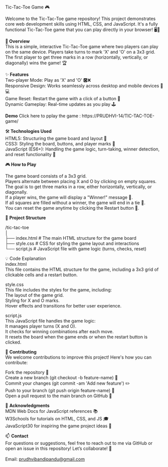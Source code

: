 Tic-Tac-Toe Game 🎮

Welcome to the Tic-Tac-Toe game repository! This project demonstrates core web development skills using HTML, CSS, and JavaScript. It's a fully functional Tic-Tac-Toe game that you can play directly in your browser! 🖥️📱<br>

🚀<b> Overview</b> <br>
This is a simple, interactive Tic-Tac-Toe game where two players can play on the same device. Players take turns to mark 'X' and 'O' on a 3x3 grid. The first player to get three marks in a row (horizontally, vertically, or diagonally) wins the game! 🏆

✨<b> Features</b> <br>
Two-player Mode: Play as 'X' and 'O' 🅾️❌<br>
Responsive Design: Works seamlessly across desktop and mobile devices 📱💻<br>
Game Reset: Restart the game with a click of a button 🔄<br>
Dynamic Gameplay: Real-time updates as you play 🕹️<br>

<b>Demo</b>
Click here to pplay the game : https://PRUDHVI-14/TIC-TAC-TOE-game/

🛠️<b> Technologies Used</b><br>
HTML5: Structuring the game board and layout 🧱<br>
CSS3: Styling the board, buttons, and player marks 🎨<br>
JavaScript (ES6+): Handling the game logic, turn-taking, winner detection, and reset functionality 🧠<br>

🎮<b> How to Play</b>

The game board consists of a 3x3 grid.<br>
Players alternate between placing X and O by clicking on empty squares.<br>
The goal is to get three marks in a row, either horizontally, vertically, or diagonally.<br>
If a player wins, the game will display a "Winner!" message 🏅.<br>
If all squares are filled without a winner, the game will end in a tie 🤝.<br>
You can reset the game anytime by clicking the Restart button 🔄.<br>

🧩 <b>Project Structure</b>

/tic-tac-toe<br>
│<br>
├── index.html         # The main HTML structure for the game board<br>
├── style.css          # CSS for styling the game layout and interactions<br>
└── script.js          # JavaScript file with game logic (turns, checks, reset)<br>

💡 Code Explanation<br>
index.html<br>
This file contains the HTML structure for the game, including a 3x3 grid of clickable cells and a restart button.<br>

style.css<br>
This file includes the styles for the game, including:<br>
The layout of the game grid.<br>
Styling for X and O marks.<br>
Hover effects and transitions for better user experience.<br>

script.js<br>
This JavaScript file handles the game logic:<br>
It manages player turns (X and O).<br>
It checks for winning combinations after each move.<br>
It resets the board when the game ends or when the restart button is clicked.<br>

🤝 <b>Contributing</b><br>
We welcome contributions to improve this project! Here's how you can contribute:<br>

Fork the repository 🍴<br>
Create a new branch (git checkout -b feature-name) 🌱<br>
Commit your changes (git commit -am 'Add new feature') ✏️<br>
Push to your branch (git push origin feature-name) 🚀<br>
Open a pull request to the main branch on GitHub 🔀<br>

🙌 <b>Acknowledgments</b><br>
MDN Web Docs for JavaScript references 📚<br>
W3Schools for tutorials on HTML, CSS, and JS 🎓<br>
JavaScript30 for inspiring the game project ideas 🎉<br>

📫 <b>Contact</b><br>
For questions or suggestions, feel free to reach out to me via GitHub or open an issue in this repository! Let’s collaborate! 🤝<br>
<br>
Email: prudhvibandipandu@gmail.com<br>
